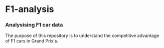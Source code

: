 # F1-analysis
### Analysising F1 car data

The purpose of this repository is to understand the competitive advantage of F1 cars in Grand Prix's.
